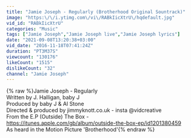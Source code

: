 ```yaml
---
title: "Jamie Joseph - Regularly (Brotherhood Original Sountrack)"
image: "https:\/\/i.ytimg.com\/vi\/RABkIicXtrU\/hqdefault.jpg"
vid_id: "RABkIicXtrU"
categories: "Music"
tags: ["Jamie Joseph","Jamie Joseph live","Jamie Joseph lyrics"]
date: "2021-09-08T13:20:38+03:00"
vid_date: "2016-11-18T07:41:24Z"
duration: "PT3M37S"
viewcount: "130176"
likeCount: "1515"
dislikeCount: "32"
channel: "Jamie Joseph"
---
```

{% raw %}Jamie Joseph - Regularly<br />Written by J. Halligan, baby J <br />Produced by baby J &amp; Al Stone<br />Directed &amp; produced by jimmyknott.co.uk - insta @vidcreative<br />From the E.P (Outside) The Box - <a rel="nofollow" target="blank" href="https://itunes.apple.com/gb/album/outside-the-box-ep/id1201380459">https://itunes.apple.com/gb/album/outside-the-box-ep/id1201380459</a><br />As heard in the Motion Picture 'Brotherhood'{% endraw %}
